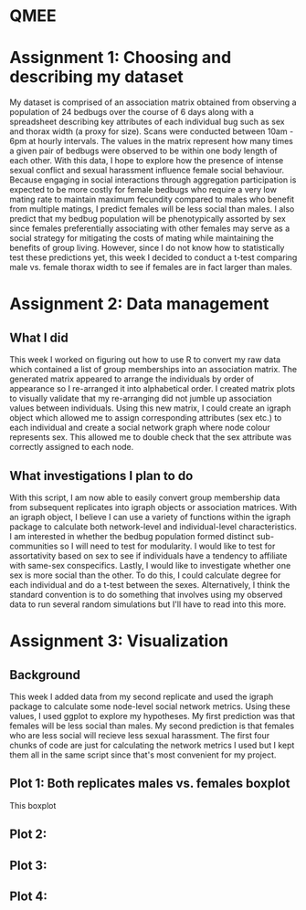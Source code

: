 # QMEE 
# Assignment 1: Choosing and describing my dataset 
My dataset is comprised of an association matrix obtained from observing a population of 24 bedbugs over the course of 6 days along with a spreadsheet describing key attributes of each individual bug such as sex and thorax width (a proxy for size). Scans were conducted between 10am - 6pm at hourly intervals. The values in the matrix represent how many times a given pair of bedbugs were observed to be within one body length of each other. With this data, I hope to explore how the presence of intense sexual conflict and sexual harassment influence female social behaviour. Because engaging in social interactions through aggregation participation is expected to be more costly for female bedbugs who require a very low mating rate to maintain maximum fecundity compared to males who benefit from multiple matings, I predict females will be less social than males. I also predict that my bedbug population will be phenotypically assorted by sex since females preferentially associating with other females may serve as a social strategy for mitigating the costs of mating while maintaining the benefits of group living. However, since I do not know how to statistically test these predictions yet, this week I decided to conduct a t-test comparing male vs. female thorax width to see if females are in fact larger than males. 

# Assignment 2: Data management
## What I did 
This week I worked on figuring out how to use R to convert my raw data which contained a list of group memberships into an association matrix. The generated matrix appeared to arrange the individuals by order of appearance so I re-arranged it into alphabetical order. I created matrix plots to visually validate that my re-arranging did not jumble up association values between individuals. Using this new matrix, I could create an igraph object which allowed me to assign corresponding attributes (sex etc.) to each individual and create a social network graph where node colour represents sex. This allowed me to double check that the sex attribute was correctly assigned to each node.

## What investigations I plan to do
With this script, I am now able to easily convert group membership data from subsequent replicates into igraph objects or association matrices. With an igraph object, I believe I can use a variety of functions within the igraph package to calculate both network-level and individual-level characteristics. I am interested in whether the bedbug population formed distinct sub-communities so I will need to test for modularity. I would like to test for assortativity based on sex to see if individuals have a tendency to affiliate with same-sex conspecifics. Lastly, I would like to investigate whether one sex is more social than the other. To do this, I could calculate degree for each individual and do a t-test between the sexes. Alternatively, I think the standard convention is to do something that involves using my observed data to run several random simulations but I'll have to read into this more. 

# Assignment 3: Visualization
## Background
This week I added data from my second replicate and used the igraph package to calculate some node-level social network metrics. Using these values, I used ggplot to explore my hypotheses. My first prediction was that females will be less social than males. My second prediction is that females who are less social will recieve less sexual harassment. The first four chunks of code are just for calculating the network metrics I used but I kept them all in the same script since that's most convenient for my project. 

## Plot 1: Both replicates males vs. females boxplot
This boxplot 

## Plot 2: 

## Plot 3: 

## Plot 4: 
